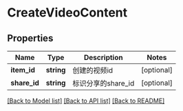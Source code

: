 # CreateVideoContent

## Properties
Name | Type | Description | Notes
------------ | ------------- | ------------- | -------------
**item_id** | **string** | 创建的视频id | [optional] 
**share_id** | **string** | 标识分享的share_id | [optional] 

[[Back to Model list]](../../README.md#documentation-for-models) [[Back to API list]](../../README.md#documentation-for-api-endpoints) [[Back to README]](../../README.md)

